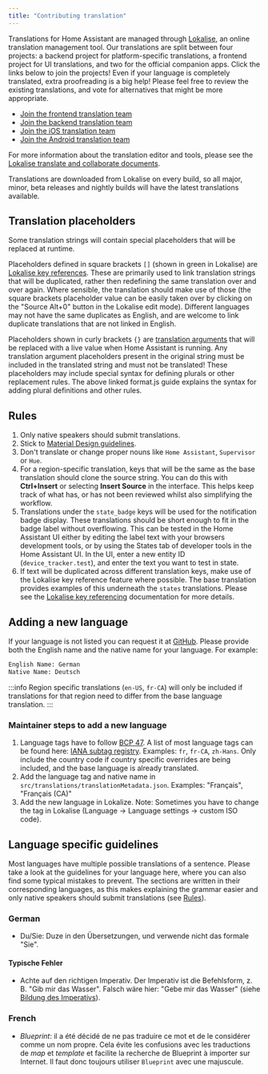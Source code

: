 ```yaml
---
title: "Contributing translation"
---
```


Translations for Home Assistant are managed through [Lokalise](https://lokalise.com/), an online translation management tool. Our translations are split between four projects: a backend project for platform-specific translations, a frontend project for UI translations, and two for the official companion apps. Click the links below to join the projects! Even if your language is completely translated, extra proofreading is a big help! Please feel free to review the existing translations, and vote for alternatives that might be more appropriate.

- [Join the frontend translation team](https://app.lokalise.com/public/3420425759f6d6d241f598.13594006/)
- [Join the backend translation team](https://app.lokalise.com/public/130246255a974bd3b5e8a1.51616605/)
- [Join the iOS translation team](https://app.lokalise.com/public/834452985a05254348aee2.46389241/)
- [Join the Android translation team](https://app.lokalise.com/public/145814835dd655bc5ab0d0.36753359/)

For more information about the translation editor and tools, please see the [Lokalise translate and collaborate documents](https://docs.lokalise.com/en/collections/2909016-translate-and-collaborate).

Translations are downloaded from Lokalise on every build, so all major, minor, beta releases and nightly builds will have the latest translations available. 

## Translation placeholders

Some translation strings will contain special placeholders that will be replaced at runtime. 

Placeholders defined in square brackets `[]` (shown in green in Lokalise) are [Lokalise key references](https://docs.lokalise.com/en/articles/1400528-key-referencing). These are primarily used to link translation strings that will be duplicated, rather then redefining the same translation over and over again. Where sensible, the translation should make use of those (the square brackets placeholder value can be easily taken over by clicking on the "Source Alt+0" button in the Lokalise edit mode). Different languages may not have the same duplicates as English, and are welcome to link duplicate translations that are not linked in English. 

Placeholders shown in curly brackets `{}` are [translation arguments](https://formatjs.github.io/docs/core-concepts/icu-syntax/) that will be replaced with a live value when Home Assistant is running. Any translation argument placeholders present in the original string must be included in the translated string and must not be translated! These placeholders may include special syntax for defining plurals or other replacement rules. The above linked format.js guide explains the syntax for adding plural definitions and other rules.

## Rules

1. Only native speakers should submit translations.
2. Stick to [Material Design guidelines](https://material.io/design/communication/writing.html).
3. Don't translate or change proper nouns like `Home Assistant`, `Supervisor` or `Hue`.
4. For a region-specific translation, keys that will be the same as the base translation should clone the source string. You can do this with **Ctrl+Insert** or selecting **Insert Source** in the interface. This helps keep track of what has, or has not been reviewed whilst also simplifying the workflow. 
5. Translations under the `state_badge` keys will be used for the notification badge display. These translations should be short enough to fit in the badge label without overflowing. This can be tested in the Home Assistant UI either by editing the label text with your browsers development tools, or by using the States tab of developer tools in the Home Assistant UI. In the UI, enter a new entity ID (`device_tracker.test`), and enter the text you want to test in state.
6. If text will be duplicated across different translation keys, make use of the Lokalise key reference feature where possible. The base translation provides examples of this underneath the `states` translations. Please see the [Lokalise key referencing](https://docs.lokalise.com/articles/1400528-key-referencing) documentation for more details.

## Adding a new language

If your language is not listed you can request it at [GitHub](https://github.com/home-assistant/frontend/discussions/new?category=localization). Please provide both the English name and the native name for your language. For example:

```txt
English Name: German
Native Name: Deutsch
```

:::info
Region specific translations (`en-US`, `fr-CA`) will only be included if translations for that region need to differ from the base language translation.
:::

### Maintainer steps to add a new language

1. Language tags  have to follow [BCP 47](https://tools.ietf.org/html/bcp47). A list of most language tags can be found here: [IANA subtag registry](http://www.iana.org/assignments/language-subtag-registry/language-subtag-registry). Examples: `fr`, `fr-CA`, `zh-Hans`. Only include the country code if country specific overrides are being included, and the base language is already translated.
2. Add the language tag and native name in `src/translations/translationMetadata.json`.  Examples: "Français", "Français (CA)"
3. Add the new language in Lokalize.
Note: Sometimes you have to change the tag in Lokalise (Language -> Language settings -> custom ISO code).

## Language specific guidelines

Most languages have multiple possible translations of a sentence. Please take a look at the guidelines for your language here, where you can also find some typical mistakes to prevent.
The sections are written in their corresponding languages, as this makes explaining the grammar easier and only native speakers should submit translations (see [Rules](#rules)).

### German

- Du/Sie: Duze in den Übersetzungen, und verwende nicht das formale "Sie".

#### Typische Fehler

- Achte auf den richtigen Imperativ. Der Imperativ ist die Befehlsform, z. B. "Gib mir das Wasser". Falsch wäre hier: "Gebe mir das Wasser" (siehe [Bildung des Imperativs](https://www.duden.de/sprachwissen/sprachratgeber/Bildung-des-Imperativs)).

### French

- *Blueprint*: il a été décidé de ne pas traduire ce mot et de le considérer comme un nom propre. Cela évite les confusions avec les traductions de *map* et *template* et facilite la recherche de Blueprint à importer sur Internet. Il faut donc toujours utiliser `Blueprint` avec une majuscule.
